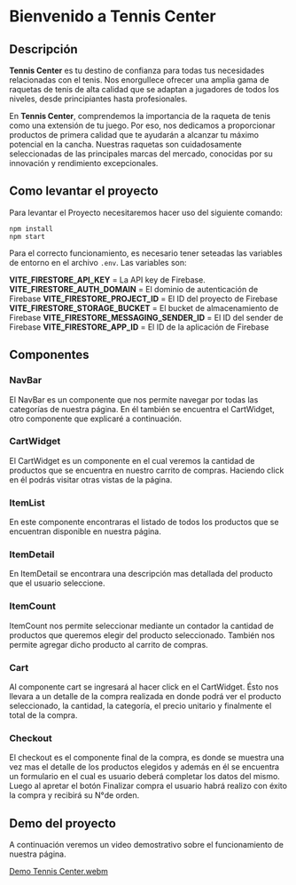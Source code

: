 # Bienvenido a Tennis Center
## Descripción

**Tennis Center** es tu destino de confianza para todas tus necesidades relacionadas con el tenis. Nos enorgullece ofrecer una amplia gama de raquetas de tenis de alta calidad que se adaptan a jugadores de todos los niveles, desde principiantes hasta profesionales.

En **Tennis Center**, comprendemos la importancia de la raqueta de tenis como una extensión de tu juego. Por eso, nos dedicamos a proporcionar productos de primera calidad que te ayudarán a alcanzar tu máximo potencial en la cancha. Nuestras raquetas son cuidadosamente seleccionadas de las principales marcas del mercado, conocidas por su innovación y rendimiento excepcionales.

## Como levantar el proyecto
Para levantar el Proyecto necesitaremos hacer uso del siguiente comando:

```
npm install
npm start
```
Para el correcto funcionamiento, es necesario tener seteadas las variables de entorno en el archivo `.env`. Las variables son:

**VITE_FIRESTORE_API_KEY** = La API key de Firebase.
**VITE_FIRESTORE_AUTH_DOMAIN** = El dominio de autenticación de Firebase 
**VITE_FIRESTORE_PROJECT_ID** = El ID del proyecto de Firebase
**VITE_FIRESTORE_STORAGE_BUCKET** = El bucket de almacenamiento de Firebase
**VITE_FIRESTORE_MESSAGING_SENDER_ID** = El ID del sender de Firebase
**VITE_FIRESTORE_APP_ID** = El ID de la aplicación de Firebase
## Componentes

### NavBar
El NavBar es un componente que nos permite navegar por todas las categorías de nuestra página. En él también se encuentra el CartWidget, otro componente que explicaré a continuación.

### CartWidget
El CartWidget es un componente en el cual veremos la cantidad de productos que se encuentra en nuestro carrito de compras. Haciendo click en él podrás visitar otras vistas de la página.

### ItemList
En este componente encontraras el listado de todos los productos que se encuentran disponible en nuestra página.

### ItemDetail
En ItemDetail se encontrara una descripción mas detallada del producto que el usuario seleccione.

### ItemCount
ItemCount nos permite seleccionar mediante un contador la cantidad de productos que queremos elegir del producto seleccionado. También nos permite agregar dicho producto al carrito de compras.

### Cart
Al componente cart se ingresará al hacer click en el CartWidget. Ésto nos llevara a un detalle de la compra realizada en donde podrá ver el producto seleccionado, la cantidad, la categoría, el precio unitario y finalmente el total de la compra.

### Checkout
El checkout es el componente final de la compra, es donde se muestra una vez mas el detalle de los productos elegidos y además en él se encuentra un formulario en el cual es usuario deberá completar los datos del mismo. Luego al apretar el botón Finalizar compra el usuario habrá realizo con éxito la compra y recibirá su N°de orden.

## Demo del proyecto
A continuación veremos un video demostrativo sobre el funcionamiento de nuestra página.

[Demo Tennis Center.webm](https://github.com/FacundoNicolasOviedo/Proyecto-Coder-ReactJs/assets/130933639/7162249b-c558-4768-94d4-777a6a7691e7)

